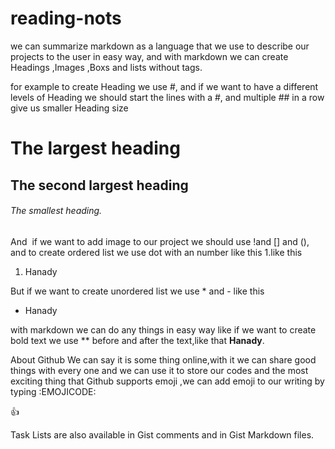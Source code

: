 # reading-nots
we can summarize markdown as a language that we use to describe our projects to the user in easy way, and with markdown we can create Headings ,Images ,Boxs and lists without tags.

for example to create Heading we use #, and if we want to have a different levels of Heading we should start the lines with a #, and multiple ## in a row give us smaller Heading size
# The largest heading
## The second largest heading
###### The smallest heading.
And  if we want to add image to our project we should use !and [] and (), and to create ordered list we use dot with an number like this 1.like this
1. Hanady

But if we want to create unordered list we use * and - like this

* Hanady

with markdown we can do any things in easy way like if we want to create bold text we use ** before and after the text,like that **Hanady**.

About Github We can say it is some thing online,with it we can share good things with every one and we can use it to store our codes and the most exciting thing that Github supports emoji ,we can add emoji to our writing by typing :EMOJICODE:

:+1:

 Task Lists are also available in Gist comments and in Gist Markdown files.




